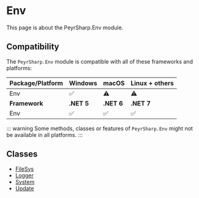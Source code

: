 # Env
This page is about the PeyrSharp.Env module.

## Compatibility

The `PeyrSharp.Env` module is compatible with all of these frameworks and platforms:

| Package/Platform 	| Windows 	| macOS 	| Linux + others 	|
|------------------	|---------	|-------	|----------------	|
| Env            	| ✅       	| ⚠️     	| ⚠️              	|
| **Framework**         | **.NET 5** | **.NET 6**  | **.NET 7** |
| Env            	| ✅       	| ✅     	| ✅              	|

::: warning
Some methods, classes or features of `PeyrSharp.Env` might not be available in all platforms.
:::

## Classes
- [FileSys](/env/filesys.md)
- [Logger](/env/logger.md)
- [System](/env/system.md)
- [Update](/env/update.md)